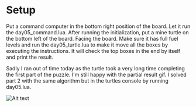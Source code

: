 # Setup
Put a command computer in the bottom right position of the board. Let it run the day05_command.lua. After running the initialization, put a mine turtle on the bottom left of the board. Facing the board.
Make sure it has full fuel levels and run the day05_turtle.lua to make it move all the boxes by executing the instructions. It will check the top boxes in the end by itself and print the result.

Sadly I ran out of time today as the turtle took a very long time completing the first part of the puzzle. I'm still happy with the partial result gif. I solved part 2 with the same algorithm but in the turtles console by running day05.lua.

![Alt text](./day05.gif "Turtles!")